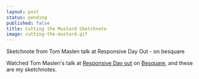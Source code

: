 ```yaml
---
layout: post
status: pending
published: false
title: Cutting the Mustard Sketchnote
image: cutting-the-mustard.gif
---
```

Sketchnote from Tom Maslen talk at Responsive Day Out - on besquare

Watched Tom Maslen's talk at <a href="http://responsiveconf.com">Responsive Day out</a> on <a href="http://www.besquare.me/session/cutting-the-mustard/">Besquare</a>, and these are my sketchnotes.
